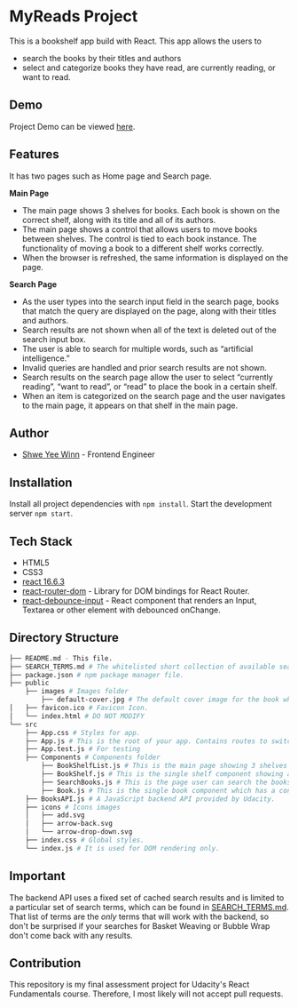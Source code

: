 # MyReads Project

This is a bookshelf app build with React. This app allows the users to

- search the books by their titles and authors
- select and categorize books they have read, are currently reading, or want to read.

## Demo

Project Demo can be viewed [here](https://www.loom.com/share/5142220b90e74667bde098d6033bd8c2).

## Features

It has two pages such as Home page and Search page.

**Main Page**

- The main page shows 3 shelves for books. Each book is shown on the correct shelf, along with its title and all of its authors.
- The main page shows a control that allows users to move books between shelves. The control is tied to each book instance. The functionality of moving a book to a different shelf works correctly.
- When the browser is refreshed, the same information is displayed on the page.

**Search Page**

- As the user types into the search input field in the search page, books that match the query are displayed on the page, along with their titles and authors.
- Search results are not shown when all of the text is deleted out of the search input box.
- The user is able to search for multiple words, such as “artificial intelligence.”
- Invalid queries are handled and prior search results are not shown.
- Search results on the search page allow the user to select “currently reading”, “want to read”, or “read” to place the book in a certain shelf.
- When an item is categorized on the search page and the user navigates to the main page, it appears on that shelf in the main page.

## Author

- [Shwe Yee Winn](https://www.linkedin.com/in/shwe-yee-winn-83146744/) - Frontend Engineer

## Installation

Install all project dependencies with `npm install`.
Start the development server `npm start`.

## Tech Stack

- HTML5
- CSS3
- [react 16.6.3](https://reactjs.org/)
- [react-router-dom](https://www.npmjs.com/package/react-router-dom) - Library for DOM bindings for React Router.
- [react-debounce-input](https://www.npmjs.com/package/react-debounce-input) - React component that renders an Input, Textarea or other element with debounced onChange.

## Directory Structure

```bash
├── README.md - This file.
├── SEARCH_TERMS.md # The whitelisted short collection of available search terms.
├── package.json # npm package manager file.
├── public
    ├── images # Images folder
        ├── default-cover.jpg # The default cover image for the book which does not have a thumbnail.
│   ├── favicon.ico # Favicon Icon.
│   └── index.html # DO NOT MODIFY
└── src
    ├── App.css # Styles for app.
    ├── App.js # This is the root of your app. Contains routes to switch from Main page to Search page.
    ├── App.test.js # For testing
    ├── Components # Components folder
        ├── BookShelfList.js # This is the main page showing 3 shelves for books.
        ├── BookShelf.js # This is the single shelf component showing all the categorized books accordingly.
        ├── SearchBooks.js # This is the page user can search the books by title or authors of books.
        ├── Book.js # This is the single book component which has a control that allows users to move books between shelves.
    ├── BooksAPI.js # A JavaScript backend API provided by Udacity.
    ├── icons # Icons images
    │   ├── add.svg
    │   ├── arrow-back.svg
    │   └── arrow-drop-down.svg
    ├── index.css # Global styles.
    └── index.js # It is used for DOM rendering only.
```

## Important

The backend API uses a fixed set of cached search results and is limited to a particular set of search terms, which can be found in [SEARCH_TERMS.md](SEARCH_TERMS.md). That list of terms are the _only_ terms that will work with the backend, so don't be surprised if your searches for Basket Weaving or Bubble Wrap don't come back with any results.

## Contribution

This repository is my final assessment project for Udacity's React Fundamentals course. Therefore, I most likely will not accept pull requests.

